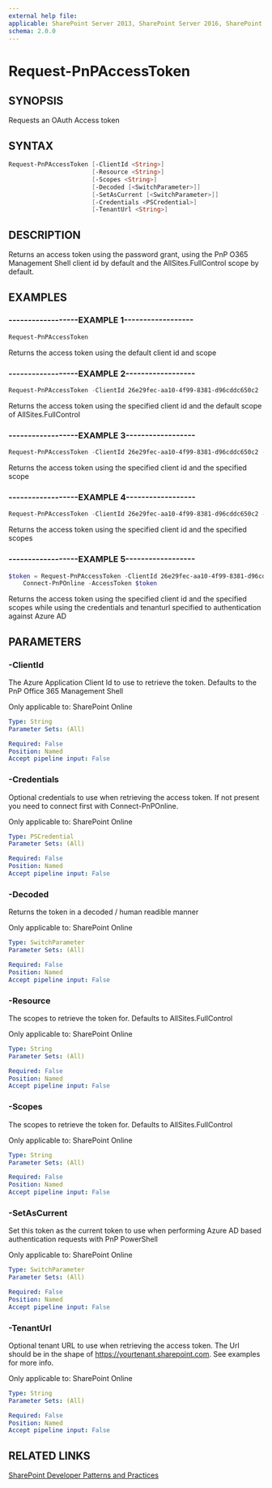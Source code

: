 ```yaml
---
external help file:
applicable: SharePoint Server 2013, SharePoint Server 2016, SharePoint Server 2019, SharePoint Online
schema: 2.0.0
---
```

# Request-PnPAccessToken

## SYNOPSIS
Requests an OAuth Access token

## SYNTAX 

```powershell
Request-PnPAccessToken [-ClientId <String>]
                       [-Resource <String>]
                       [-Scopes <String>]
                       [-Decoded [<SwitchParameter>]]
                       [-SetAsCurrent [<SwitchParameter>]]
                       [-Credentials <PSCredential>]
                       [-TenantUrl <String>]
```

## DESCRIPTION
Returns an access token using the password grant, using the PnP O365 Management Shell client id by default and the AllSites.FullControl scope by default.

## EXAMPLES

### ------------------EXAMPLE 1------------------
```powershell
Request-PnPAccessToken
```

Returns the access token using the default client id and scope

### ------------------EXAMPLE 2------------------
```powershell
Request-PnPAccessToken -ClientId 26e29fec-aa10-4f99-8381-d96cddc650c2
```

Returns the access token using the specified client id and the default scope of AllSites.FullControl

### ------------------EXAMPLE 3------------------
```powershell
Request-PnPAccessToken -ClientId 26e29fec-aa10-4f99-8381-d96cddc650c2 -Scopes Group.ReadWrite.All
```

Returns the access token using the specified client id and the specified scope

### ------------------EXAMPLE 4------------------
```powershell
Request-PnPAccessToken -ClientId 26e29fec-aa10-4f99-8381-d96cddc650c2 -Scopes Group.ReadWrite.All, AllSites.FullControl
```

Returns the access token using the specified client id and the specified scopes

### ------------------EXAMPLE 5------------------
```powershell
$token = Request-PnPAccessToken -ClientId 26e29fec-aa10-4f99-8381-d96cddc650c2 -Resource https://contoso.sharepoint.com -Credentials (Get-Credential) -TenantUrl https://contoso.sharepoint.com
    Connect-PnPOnline -AccessToken $token
```

Returns the access token using the specified client id and the specified scopes while using the credentials and tenanturl specified to authentication against Azure AD

## PARAMETERS

### -ClientId
The Azure Application Client Id to use to retrieve the token. Defaults to the PnP Office 365 Management Shell

Only applicable to: SharePoint Online

```yaml
Type: String
Parameter Sets: (All)

Required: False
Position: Named
Accept pipeline input: False
```

### -Credentials
Optional credentials to use when retrieving the access token. If not present you need to connect first with Connect-PnPOnline.

Only applicable to: SharePoint Online

```yaml
Type: PSCredential
Parameter Sets: (All)

Required: False
Position: Named
Accept pipeline input: False
```

### -Decoded
Returns the token in a decoded / human readible manner

Only applicable to: SharePoint Online

```yaml
Type: SwitchParameter
Parameter Sets: (All)

Required: False
Position: Named
Accept pipeline input: False
```

### -Resource
The scopes to retrieve the token for. Defaults to AllSites.FullControl

Only applicable to: SharePoint Online

```yaml
Type: String
Parameter Sets: (All)

Required: False
Position: Named
Accept pipeline input: False
```

### -Scopes
The scopes to retrieve the token for. Defaults to AllSites.FullControl

Only applicable to: SharePoint Online

```yaml
Type: String
Parameter Sets: (All)

Required: False
Position: Named
Accept pipeline input: False
```

### -SetAsCurrent
Set this token as the current token to use when performing Azure AD based authentication requests with PnP PowerShell

Only applicable to: SharePoint Online

```yaml
Type: SwitchParameter
Parameter Sets: (All)

Required: False
Position: Named
Accept pipeline input: False
```

### -TenantUrl
Optional tenant URL to use when retrieving the access token. The Url should be in the shape of https://yourtenant.sharepoint.com. See examples for more info.

Only applicable to: SharePoint Online

```yaml
Type: String
Parameter Sets: (All)

Required: False
Position: Named
Accept pipeline input: False
```

## RELATED LINKS

[SharePoint Developer Patterns and Practices](https://aka.ms/sppnp)